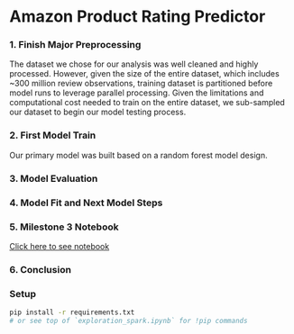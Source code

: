 # Amazon Product Rating Predictor
### 1.  Finish Major Preprocessing

The dataset we chose for our analysis was well cleaned and highly processed.  However, given the size of the entire dataset, which includes ~300 million review observations, training dataset is partitioned before model runs to leverage parallel processing.  Given the limitations and computational cost needed to train on the entire dataset, we sub-sampled our dataset to begin our model testing process.

### 2.  First Model Train
Our primary model was built based on a random forest model design. 

### 3.  Model Evaluation
### 4.  Model Fit and Next Model Steps

### 5.  Milestone 3 Notebook
[Click here to see notebook](https://github.com/Nolan-Lo/Amazon_Product_Rating_Predictor/blob/main/Notebook/Amazon_Reviews_Final.ipynb)

### 6.  Conclusion


### Setup
```bash
pip install -r requirements.txt
# or see top of `exploration_spark.ipynb` for !pip commands

